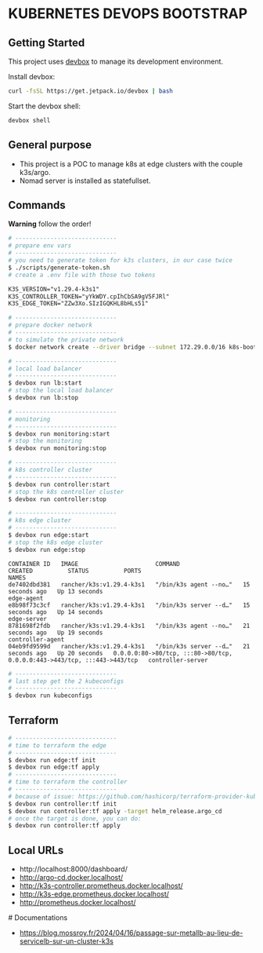 # KUBERNETES DEVOPS BOOTSTRAP

## Getting Started
This project uses [devbox](https://github.com/jetpack-io/devbox) to manage its development environment.

Install devbox:
```sh
curl -fsSL https://get.jetpack.io/devbox | bash
```

Start the devbox shell:
```sh 
devbox shell
```

## General purpose

* This project is a POC to manage k8s at edge clusters with the couple k3s/argo.
* Nomad server is installed as statefullset.

## Commands

__Warning__ follow the order!

```sh
# -----------------------------
# prepare env vars
# -----------------------------
# you need to generate token for k3s clusters, in our case twice
$ ./scripts/generate-token.sh
# create a .env file with those two tokens
```

```txt
K3S_VERSION="v1.29.4-k3s1"
K3S_CONTROLLER_TOKEN="yYkWDY.cpIhCbSA9gV5FJRl"
K3S_EDGE_TOKEN="ZZw3Xo.SIzIGQKHL8bHLs51"
```

```sh
# -----------------------------
# prepare docker network
# -----------------------------
# to simulate the private network
$ docker network create --driver bridge --subnet 172.29.0.0/16 k8s-bootstrap
```

```sh
# -----------------------------
# local load balancer
# -----------------------------
$ devbox run lb:start
# stop the local load balancer
$ devbox run lb:stop
```

```sh
# -----------------------------
# monitoring
# -----------------------------
$ devbox run monitoring:start
# stop the monitoring
$ devbox run monitoring:stop
```

```sh
# -----------------------------
# k8s controller cluster
# -----------------------------
$ devbox run controller:start
# stop the k8s controller cluster
$ devbox run controller:stop
```

```sh
# -----------------------------
# k8s edge cluster
# -----------------------------
$ devbox run edge:start
# stop the k8s edge cluster
$ devbox run edge:stop
```

```
CONTAINER ID   IMAGE                      COMMAND                  CREATED          STATUS          PORTS                                                                      NAMES
de7402dbd381   rancher/k3s:v1.29.4-k3s1   "/bin/k3s agent --no…"   15 seconds ago   Up 13 seconds                                                                              edge-agent
e8b98f73c3cf   rancher/k3s:v1.29.4-k3s1   "/bin/k3s server --d…"   15 seconds ago   Up 14 seconds                                                                              edge-server
8781698f2fdb   rancher/k3s:v1.29.4-k3s1   "/bin/k3s agent --no…"   21 seconds ago   Up 19 seconds                                                                              controller-agent
04eb9fd9599d   rancher/k3s:v1.29.4-k3s1   "/bin/k3s server --d…"   21 seconds ago   Up 20 seconds   0.0.0.0:80->80/tcp, :::80->80/tcp, 0.0.0.0:443->443/tcp, :::443->443/tcp   controller-server
```

```sh
# -----------------------------
# last step get the 2 kubeconfigs
# -----------------------------
$ devbox run kubeconfigs
```

## Terraform

```sh
# -----------------------------
# time to terraform the edge
# -----------------------------
$ devbox run edge:tf init
$ devbox run edge:tf apply
# -----------------------------
# time to terraform the controller
# -----------------------------
# because of issue: https://github.com/hashicorp/terraform-provider-kubernetes/issues/1583
$ devbox run controller:tf init
$ devbox run controller:tf apply -target helm_release.argo_cd
# once the target is done, you can do:
$ devbox run controller:tf apply
```

## Local URLs

* http://localhost:8000/dashboard/
* http://argo-cd.docker.localhost/
* http://k3s-controller.prometheus.docker.localhost/
* http://k3s-edge.prometheus.docker.localhost/
* http://prometheus.docker.localhost/

# Documentations

* https://blog.mossroy.fr/2024/04/16/passage-sur-metallb-au-lieu-de-servicelb-sur-un-cluster-k3s

